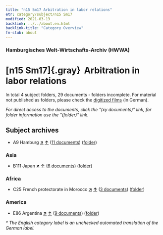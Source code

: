 ```yaml
---
title: "n15 Sm17 Arbitration in labor relations"
etr: category/subject/n15 Sm17
modified: 2021-03-13
backlink: ../../about.en.html
backlink-title: "Category Overview"
fn-stub: about
---
```


### Hamburgisches Welt-Wirtschafts-Archiv (HWWA)
# [n15 Sm17]{.gray}&#8201; Arbitration in labor relations&#160; 





In total 4 subject folders, 29 documents - folders incomplete.
For material not published as folders, please check the [digitized films](/film/h1_sh) (in German).

_For direct access to the documents, click the "(xy documents)" link, for folder information use the "(folder)" link._

## Subject archives


- A9 Hamburg [**&nearr;**](../../../geo/i/140905/about.en.html "Hamburg (all folders)") [**&uarr;**](../../../geo/about.en.html#A9 "Country category system") (<a href="https://pm20.zbw.eu/dfgview/sh/140905,145182" title="about: Hamburg : Arbitration in labor relations" target="_blank">11 documents</a>) ([folder](http://purl.org/pressemappe20/folder/sh/140905,145182))

### Asia

- B111 Japan [**&nearr;**](../../../geo/i/141272/about.en.html "Japan (all folders)") [**&uarr;**](../../../geo/about.en.html#B111 "Country category system") (<a href="https://pm20.zbw.eu/dfgview/sh/141272,145182" title="about: Japan : Arbitration in labor relations" target="_blank">6 documents</a>) ([folder](http://purl.org/pressemappe20/folder/sh/141272,145182))

### Africa

- C25 French protectorate in Morocco [**&nearr;**](../../../geo/i/141358/about.en.html "French protectorate in Morocco (all folders)") [**&uarr;**](../../../geo/about.en.html#C25 "Country category system") (<a href="https://pm20.zbw.eu/dfgview/sh/141358,145182" title="about: French protectorate in Morocco : Arbitration in labor relations" target="_blank">3 documents</a>) ([folder](http://purl.org/pressemappe20/folder/sh/141358,145182))

### America

- E86 Argentina [**&nearr;**](../../../geo/i/141692/about.en.html "Argentina (all folders)") [**&uarr;**](../../../geo/about.en.html#E86 "Country category system") (<a href="https://pm20.zbw.eu/dfgview/sh/141692,145182" title="about: Argentina : Arbitration in labor relations" target="_blank">9 documents</a>) ([folder](http://purl.org/pressemappe20/folder/sh/141692,145182))


_* The English category label is an unchecked automated translation of the German label._

